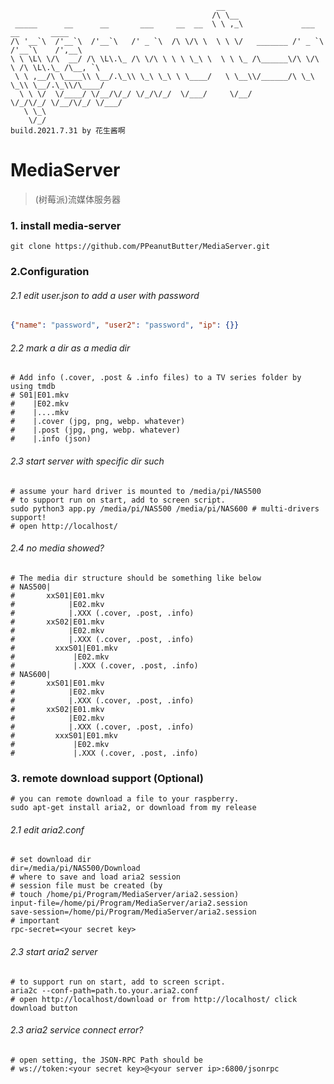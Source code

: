                                                   __                                          
                                                 /\ \__                                       
     _____      __      __       ___     __  __  \ \ ,_\             ___       __       ____  
    /\ '__`\  /'__`\  /'__`\   /' _ `\  /\ \/\ \  \ \ \/   _______ /' _ `\   /'__`\    /',__\ 
    \ \ \L\ \/\  __/ /\ \L\.\_ /\ \/\ \ \ \ \_\ \  \ \ \_ /\______\/\ \/\ \ /\ \L\.\_ /\__, `\
     \ \ ,__/\ \____\\ \__/.\_\\ \_\ \_\ \ \____/   \ \__\\/______/\ \_\ \_\\ \__/.\_\\/\____/
      \ \ \/  \/____/ \/__/\/_/ \/_/\/_/  \/___/     \/__/          \/_/\/_/ \/__/\/_/ \/___/ 
       \ \_\                                                                                  
        \/_/                                                       build.2021.7.31 by 花生酱啊
       

# MediaServer
> (树莓派)流媒体服务器

### 1. install media-server

```
git clone https://github.com/PPeanutButter/MediaServer.git
```

### 2.Configuration

###### 2.1 edit user.json to add a user with password

```json
{"name": "password", "user2": "password", "ip": {}}
```

###### 2.2 mark a dir as a media dir

```shell
# Add info (.cover, .post & .info files) to a TV series folder by using tmdb
# S01|E01.mkv
#    |E02.mkv
#    |....mkv
#    |.cover (jpg, png, webp. whatever)
#    |.post (jpg, png, webp. whatever)
#    |.info (json)
```

###### 2.3 start server with specific dir such

```shell
# assume your hard driver is mounted to /media/pi/NAS500
# to support run on start, add to screen script.
sudo python3 app.py /media/pi/NAS500 /media/pi/NAS600 # multi-drivers support!
# open http://localhost/
```

###### 2.4 no media showed?

```shell
# The media dir structure should be something like below
# NAS500|
# 		xxS01|E01.mkv
# 		     |E02.mkv
# 		     |.XXX (.cover, .post, .info)
# 		xxS02|E01.mkv
# 		     |E02.mkv
# 		     |.XXX (.cover, .post, .info)
#		  xxxS01|E01.mkv
# 		      |E02.mkv
# 		      |.XXX (.cover, .post, .info)
# NAS600|
# 		xxS01|E01.mkv
# 		     |E02.mkv
# 		     |.XXX (.cover, .post, .info)
# 		xxS02|E01.mkv
# 		     |E02.mkv
# 		     |.XXX (.cover, .post, .info)
#		  xxxS01|E01.mkv
# 		      |E02.mkv
# 		      |.XXX (.cover, .post, .info)
```

### 3. remote download support (Optional)

````shell
# you can remote download a file to your raspberry.
sudo apt-get install aria2, or download from my release
````

###### 2.1 edit aria2.conf

```shell
# set download dir
dir=/media/pi/NAS500/Download
# where to save and load aria2 session
# session file must be created (by
# touch /home/pi/Program/MediaServer/aria2.session)
input-file=/home/pi/Program/MediaServer/aria2.session
save-session=/home/pi/Program/MediaServer/aria2.session
# important
rpc-secret=<your secret key>
```

###### 2.3 start aria2 server

```shell
# to support run on start, add to screen script.
aria2c --conf-path=path.to.your.aria2.conf
# open http://localhost/download or from http://localhost/ click download button
```

###### 2.3 aria2 service connect error?

```shell
# open setting, the JSON-RPC Path should be
# ws://token:<your secret key>@<your server ip>:6800/jsonrpc
```





